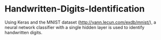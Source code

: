 # Handwritten-Digits-Identification

Using Keras and the MNIST dataset (http://yann.lecun.com/exdb/mnist/), a neural network classifier with a single hidden layer is used to identify handwritten digits.
